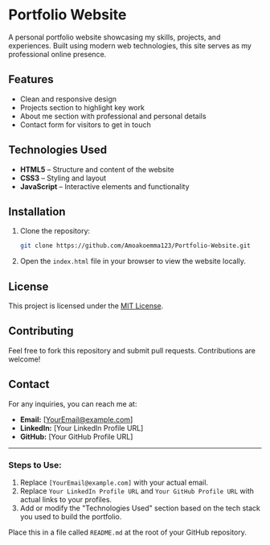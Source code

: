 # Portfolio Website

A personal portfolio website showcasing my skills, projects, and experiences. Built using modern web technologies, this site serves as my professional online presence.

## Features

- Clean and responsive design
- Projects section to highlight key work
- About me section with professional and personal details
- Contact form for visitors to get in touch

## Technologies Used

- **HTML5** – Structure and content of the website
- **CSS3** – Styling and layout
- **JavaScript** – Interactive elements and functionality
  

## Installation

1. Clone the repository:
   ```bash
   git clone https://github.com/Amoakoemma123/Portfolio-Website.git
   ```

2. Open the `index.html` file in your browser to view the website locally.

## License

This project is licensed under the [MIT License](LICENSE).

## Contributing

Feel free to fork this repository and submit pull requests. Contributions are welcome!

## Contact

For any inquiries, you can reach me at:
- **Email:** [YourEmail@example.com]
- **LinkedIn:** [Your LinkedIn Profile URL]
- **GitHub:** [Your GitHub Profile URL]

---

### Steps to Use:
1. Replace `[YourEmail@example.com]` with your actual email.
2. Replace `Your LinkedIn Profile URL` and `Your GitHub Profile URL` with actual links to your profiles.
3. Add or modify the "Technologies Used" section based on the tech stack you used to build the portfolio.

Place this in a file called `README.md` at the root of your GitHub repository.
